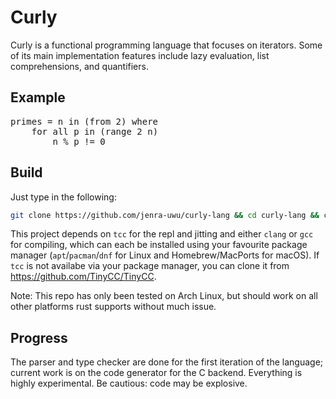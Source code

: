 # Curly
Curly is a functional programming language that focuses on iterators. Some of its main implementation features include lazy evaluation, list comprehensions, and quantifiers.

## Example
<pre>
primes = n <span class="hljs-keyword">in</span> (from <span class="hljs-number">2</span>) <span class="hljs-keyword">where</span>
    <span class="hljs-keyword">for</span> <span class="hljs-keyword">all</span> p <span class="hljs-keyword">in</span> (range <span class="hljs-number">2</span> n)
        n % p != <span class="hljs-number">0</span>
</pre>

## Build
Just type in the following:
```bash
git clone https://github.com/jenra-uwu/curly-lang && cd curly-lang && cargo build
```
This project depends on `tcc` for the repl and jitting and either `clang` or `gcc` for compiling, which can each be installed using your favourite package manager (`apt`/`pacman`/`dnf` for Linux and Homebrew/MacPorts for macOS). If `tcc` is not availabe via your package manager, you can clone it from https://github.com/TinyCC/TinyCC.

Note: This repo has only been tested on Arch Linux, but should work on all other platforms rust supports without much issue.

## Progress
The parser and type checker are done for the first iteration of the language; current work is on the code generator for the C backend. Everything is highly experimental. Be cautious: code may be explosive.

